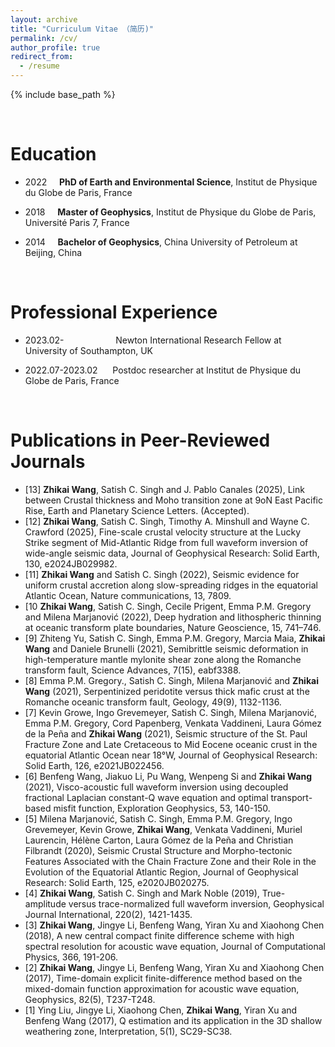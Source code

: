 ```yaml
---
layout: archive
title: "Curriculum Vitae （简历)"
permalink: /cv/
author_profile: true
redirect_from:
  - /resume
---
```


{% include base_path %}

<br />

Education
======
* 2022 &nbsp; &nbsp; **PhD of Earth and Environmental Science**, Institut de Physique du Globe de Paris, France

* 2018 &nbsp; &nbsp; **Master of Geophysics**, Institut de Physique du Globe de Paris, Université Paris 7, France

* 2014 &nbsp; &nbsp; **Bachelor of Geophysics**, China University of Petroleum at Beijing, China

<br />

Professional Experience
======
* 2023.02-    &nbsp; &nbsp; &nbsp; &nbsp; &nbsp; &nbsp; &nbsp; &nbsp; &nbsp; &nbsp; Newton International Research Fellow at University of Southampton, UK

* 2022.07-2023.02 &nbsp; &nbsp; &nbsp;Postdoc researcher at Institut de Physique du Globe de Paris, France

<br />

Publications in Peer-Reviewed Journals
=====
* [13] **Zhikai Wang**, Satish C. Singh and J. Pablo Canales (2025), Link between Crustal thickness and Moho transition zone at 9oN East Pacific Rise, Earth and Planetary Science Letters. (Accepted).
* [12] **Zhikai Wang**, Satish C. Singh, Timothy A. Minshull and Wayne C. Crawford (2025), Fine-scale crustal velocity structure at the Lucky Strike segment of Mid-Atlantic Ridge from full waveform inversion of wide-angle seismic data, Journal of Geophysical Research: Solid Earth, 130, e2024JB029982.
* [11] **Zhikai Wang** and Satish C. Singh (2022), Seismic evidence for uniform crustal accretion along slow-spreading ridges in the equatorial Atlantic Ocean, Nature communications, 13, 7809.
* [10 **Zhikai Wang**, Satish C. Singh, Cecile Prigent, Emma P.M. Gregory and Milena Marjanović (2022), Deep hydration and lithospheric thinning at oceanic transform plate boundaries, Nature Geoscience, 15, 741–746.
* [9] Zhiteng Yu, Satish C. Singh, Emma P.M. Gregory, Marcia Maia, **Zhikai Wang** and Daniele Brunelli (2021), Semibrittle seismic deformation in high-temperature mantle mylonite shear zone along the Romanche transform fault, Science Advances, 7(15), eabf3388.
* [8] Emma P.M. Gregory., Satish C. Singh, Milena Marjanović and **Zhikai Wang** (2021), Serpentinized peridotite versus thick mafic crust at the Romanche oceanic transform fault, Geology, 49(9), 1132-1136.
* [7] Kevin Growe, Ingo Grevemeyer, Satish C. Singh, Milena Marjanović, Emma P.M. Gregory, Cord Papenberg, Venkata Vaddineni, Laura Gómez de la Peña and **Zhikai Wang** (2021), Seismic structure of the St. Paul Fracture Zone and Late Cretaceous to Mid Eocene oceanic crust in the equatorial Atlantic Ocean near 18°W, Journal of Geophysical Research: Solid Earth, 126, e2021JB022456.
* [6] Benfeng Wang, Jiakuo Li, Pu Wang, Wenpeng Si and **Zhikai Wang** (2021), Visco-acoustic full waveform inversion using decoupled fractional Laplacian constant-Q wave equation and optimal transport-based misfit function, Exploration Geophysics, 53, 140-150.
* [5] Milena Marjanović, Satish C. Singh, Emma P.M. Gregory, Ingo Grevemeyer, Kevin Growe, **Zhikai Wang**, Venkata Vaddineni, Muriel Laurencin, Hélène Carton, Laura Gómez de la Peña and Christian Filbrandt (2020), Seismic Crustal Structure and Morpho-tectonic Features Associated with the Chain Fracture Zone and their Role in the Evolution of the Equatorial Atlantic Region, Journal of Geophysical Research: Solid Earth, 125, e2020JB020275.
* [4] **Zhikai Wang**, Satish C. Singh and Mark Noble (2019), True-amplitude versus trace-normalized full waveform inversion, Geophysical Journal International, 220(2), 1421-1435.       
* [3] **Zhikai Wang**, Jingye Li, Benfeng Wang, Yiran Xu and Xiaohong Chen (2018), A new central compact finite difference scheme with high spectral resolution for acoustic wave equation, Journal of Computational Physics, 366, 191-206.
* [2] **Zhikai Wang**, Jingye Li, Benfeng Wang, Yiran Xu and Xiaohong Chen (2017), Time-domain explicit finite-difference method based on the mixed-domain function approximation for acoustic wave equation, Geophysics, 82(5), T237-T248. 
* [1] Ying Liu, Jingye Li, Xiaohong Chen, **Zhikai Wang**, Yiran Xu and Benfeng Wang (2017), Q estimation and its application in the 3D shallow weathering zone, Interpretation, 5(1), SC29-SC38.


&nbsp; &nbsp; &nbsp; &nbsp; &nbsp; &nbsp; &nbsp; &nbsp; &nbsp; &nbsp; &nbsp; &nbsp; &nbsp; &nbsp; &nbsp; &nbsp; &nbsp; &nbsp; &nbsp; &nbsp; &nbsp; &nbsp; &nbsp; &nbsp; &nbsp; &nbsp; &nbsp; &nbsp; &nbsp; &nbsp; &nbsp; &nbsp; &nbsp; &nbsp; &nbsp; &nbsp; &nbsp; &nbsp; &nbsp; &nbsp; 
---

<br />

